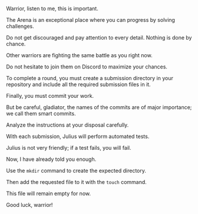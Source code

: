 Warrior, listen to me, this is important.

The Arena is an exceptional place where you can progress by solving challenges.

Do not get discouraged and pay attention to every detail. Nothing is done by chance.

Other warriors are fighting the same battle as you right now.

Do not hesitate to join them on Discord to maximize your chances.

To complete a round, you must create a submission directory in your repository and include all the required submission files in it.

Finally, you must commit your work.

But be careful, gladiator, the names of the commits are of major importance; we call them smart commits.

Analyze the instructions at your disposal carefully.

With each submission, Julius will perform automated tests.

Julius is not very friendly; if a test fails, you will fail.

Now, I have already told you enough.

Use the `mkdir` command to create the expected directory.

Then add the requested file to it with the `touch` command.

This file will remain empty for now.

Good luck, warrior!
